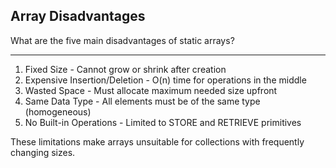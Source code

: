 ## Array Disadvantages

What are the five main disadvantages of static arrays?

---

1. Fixed Size - Cannot grow or shrink after creation
2. Expensive Insertion/Deletion - O(n) time for operations in the middle
3. Wasted Space - Must allocate maximum needed size upfront
4. Same Data Type - All elements must be of the same type (homogeneous)
5. No Built-in Operations - Limited to STORE and RETRIEVE primitives

These limitations make arrays unsuitable for collections with frequently changing sizes.

